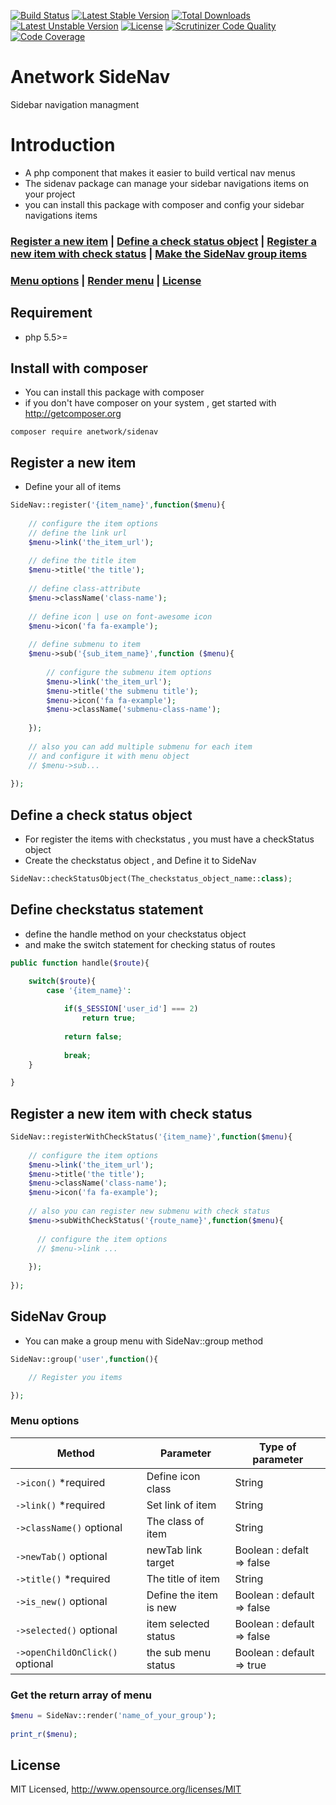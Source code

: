 [![Build Status](https://travis-ci.org/anetwork/sidenav.svg?branch=master)](https://travis-ci.org/anetwork/sidenav)
[![Latest Stable Version](https://poser.pugx.org/anetwork/sidenav/v/stable)](https://packagist.org/packages/anetwork/sidenav)
[![Total Downloads](https://poser.pugx.org/anetwork/sidenav/downloads)](https://packagist.org/packages/anetwork/sidenav)
[![Latest Unstable Version](https://poser.pugx.org/anetwork/sidenav/v/unstable)](//packagist.org/packages/anetwork/sidenav)
[![License](https://poser.pugx.org/anetwork/sidenav/license)](https://packagist.org/packages/anetwork/sidenav)
[![Scrutinizer Code Quality](https://scrutinizer-ci.com/g/anetwork/sidenav/badges/quality-score.png?b=master)](https://scrutinizer-ci.com/g/anetwork/sidenav/?branch=master)
[![Code Coverage](https://scrutinizer-ci.com/g/anetwork/sidenav/badges/coverage.png?b=master)](https://scrutinizer-ci.com/g/anetwork/sidenav/?branch=master)

# Anetwork SideNav
Sidebar navigation managment

# Introduction
* A php component that makes it easier to build vertical nav menus
* The sidenav package can manage your sidebar navigations items on your project
* you can install this package with composer and config your sidebar navigations items

### [Register a new item](#register-a-new-item) | [Define a check status object](#define-a-check-status-object) | [Register a new item with check status](#register-a-new-item-with-check-status) | [Make the SideNav group items](#sidenav-group) 
### [Menu options](#menu-options) | [Render menu](#get-the-return-array-of-menu) | [License](#license)

## Requirement
* php 5.5>=

## Install with composer
* You can install this package with composer
* if you don't have composer on your system , get started with http://getcomposer.org
```
composer require anetwork/sidenav
```

## Register a new item
* Define your all of items

```php
SideNav::register('{item_name}',function($menu){
    
    // configure the item options
    // define the link url
    $menu->link('the_item_url');
    
    // define the title item
    $menu->title('the title');
    
    // define class-attribute
    $menu->className('class-name');
    
    // define icon | use on font-awesome icon
    $menu->icon('fa fa-example');
    
    // define submenu to item
    $menu->sub('{sub_item_name}',function ($menu){
    
        // configure the submenu item options
        $menu->link('the_item_url');
        $menu->title('the submenu title');
        $menu->icon('fa fa-example');
        $menu->className('submenu-class-name');
        
    });
    
    // also you can add multiple submenu for each item
    // and configure it with menu object
    // $menu->sub...
    
});
```

## Define a check status object

* For register the items with checkstatus , you must have a checkStatus object
* Create the checkstatus object , and Define it to SideNav

```php
SideNav::checkStatusObject(The_checkstatus_object_name::class);
```

## Define checkstatus statement
* define the handle method on your checkstatus object
* and make the switch statement for checking status of routes

```php
public function handle($route){

    switch($route){
        case '{item_name}':
        
            if($_SESSION['user_id'] === 2)
                return true;
        
            return false;
        
            break;
    }

}
```


## Register a new item with check status

```php
SideNav::registerWithCheckStatus('{item_name}',function($menu){
  
    // configure the item options
    $menu->link('the_item_url');
    $menu->title('the title');
    $menu->className('class-name');
    $menu->icon('fa fa-example');
    
    // also you can register new submenu with check status
    $menu->subWithCheckStatus('{route_name}',function($menu){
    
      // configure the item options
      // $menu->link ...
      
    });
    
});
```

## SideNav Group
* You can make a group menu with SideNav::group method

```php
SideNav::group('user',function(){

    // Register you items

});
```


### Menu options

| Method  | Parameter | Type of parameter | 
| ------- | --------- | -------- |
| `->icon()` *required | Define icon class | String |
| `->link()` *required | Set link of item | String |
| `->className()` optional | The class of item | String |
| `->newTab()` optional | newTab link target | Boolean : defalt => false |
| `->title()` *required | The title of item | String |
| `->is_new()` optional | Define the item is new | Boolean : default => false |
| `->selected()` optional | item selected status | Boolean : default => false |
| `->openChildOnClick()` optional | the sub menu status | Boolean : default => true |


### Get the return array of menu

```php
$menu = SideNav::render('name_of_your_group');
    
print_r($menu);
```

## License
MIT Licensed, http://www.opensource.org/licenses/MIT
